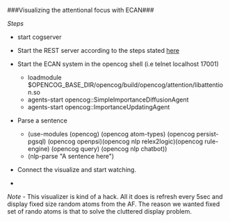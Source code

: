 
###Visualizing the attentional focus with ECAN###

*Steps*

- start cogserver
- Start the REST server according to the steps stated [here](http://wiki.opencog.org/w/REST_API)
- Start the ECAN system in the opencog shell (i.e telnet localhost 17001) 
  - loadmodule $OPENCOG_BASE_DIR/opencog/build/opencog/attention/libattention.so
  - agents-start opencog::SimpleImportanceDiffusionAgent
  - agents-start opencog::ImportanceUpdatingAgent
- Parse a sentence
  - (use-modules (opencog) (opencog atom-types) (opencog persist-pgsql) (opencog openpsi)(opencog nlp relex2logic)(opencog rule-engine) (opencog query) (opencog nlp chatbot))
  - (nlp-parse "A sentence here")

 - Connect the visualize and start watching.
 - 
 *Note* - This visualizer is kind of a hack. All it does is refresh every 5sec and display fixed size random atoms from the AF. The reason we wanted fixed set of rando atoms is that to solve the cluttered display problem.
 
    
   
